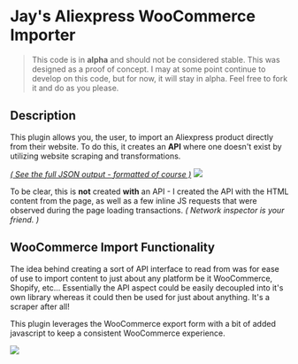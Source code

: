 # Jay's Aliexpress WooCommerce Importer

> This code is in **alpha** and should not be considered stable. This was designed as a proof of concept. I may at some
point continue to develop on this code, but for now, it will stay in alpha. Feel free to fork it and do as you please.

## Description

This plugin allows you, the user, to import an Aliexpress product directly from their website. To do this, it creates an 
**API** where one doesn't exist by utilizing website scraping and transformations.

[_( See the full JSON output - formatted of course )_](https://gist.github.com/JayWood/9e9d3e1731cee5ff9e92d539492d9853)
![](https://i.gyazo.com/5a0d5042bfccd324ba52011fa4cc4853.png)

To be clear, this is **not** created **with** an API - I created the API with the HTML content from the page, as well
as a few inline JS requests that were observed during the page loading transactions. _( Network inspector is your friend. )_

## WooCommerce Import Functionality
The idea behind creating a sort of API interface to read from was for ease of use to import content to just about any
platform be it WooCommerce, Shopify, etc... Essentially the API aspect could be easily decoupled into it's own library
whereas it could then be used for just about anything. It's a scraper after all!

This plugin leverages the WooCommerce export form with a bit of added javascript to keep a consistent WooCommerce
experience.

![](https://i.gyazo.com/b73b2f87c8395166ceb9677f1d6597af.gif)